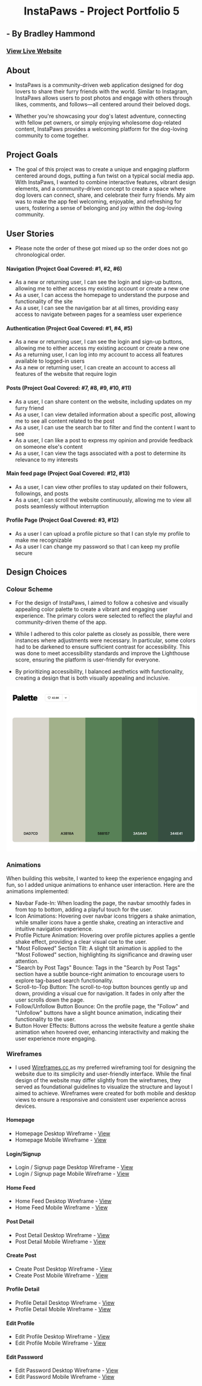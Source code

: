 <h1 align="center">InstaPaws - Project Portfolio 5</h1>

## - By Bradley Hammond

### [View Live Website](https://instapaws-f3da7aad813f.herokuapp.com/)

## About

- InstaPaws is a community-driven web application designed for dog lovers to share their furry friends with the world. Similar to Instagram, InstaPaws allows users to post photos and engage with others through likes, comments, and follows—all centered around their beloved dogs.

- Whether you're showcasing your dog's latest adventure, connecting with fellow pet owners, or simply enjoying wholesome dog-related content, InstaPaws provides a welcoming platform for the dog-loving community to come together.

## Project Goals

- The goal of this project was to create a unique and engaging platform centered around dogs, putting a fun twist on a typical social media app. With InstaPaws, I wanted to combine interactive features, vibrant design elements, and a community-driven concept to create a space where dog lovers can connect, share, and celebrate their furry friends. My aim was to make the app feel welcoming, enjoyable, and refreshing for users, fostering a sense of belonging and joy within the dog-loving community.

## User Stories

- Please note the order of these got mixed up so the order does not go chronological order.

#### Navigation (Project Goal Covered: #1, #2, #6)
- As a new or returning user, I can see the login and sign-up buttons, allowing me to either access my existing account or create a new one
- As a user, I can access the homepage to understand the purpose and functionality of the site
- As a user, I can see the navigation bar at all times, providing easy access to navigate between pages for a seamless user experience

#### Authentication (Project Goal Covered: #1, #4, #5)
- As a new or returning user, I can see the login and sign-up buttons, allowing me to either access my existing account or create a new one
- As a returning user, I can log into my account to access all features available to logged-in users
- As a new or returning user, I can create an account to access all features of the website that require login

#### Posts (Project Goal Covered: #7, #8, #9, #10, #11)
- As a user, I can share content on the website, including updates on my furry friend
- As a user, I can view detailed information about a specific post, allowing me to see all content related to the post
- As a user, I can use the search bar to filter and find the content I want to see
- As a user, I can like a post to express my opinion and provide feedback on someone else's content
- As a user, I can view the tags associated with a post to determine its relevance to my interests

#### Main feed page (Project Goal Covered: #12, #13)
- As a user, I can view other profiles to stay updated on their followers, followings, and posts
- As a user, I can scroll the website continuously, allowing me to view all posts seamlessly without interruption

#### Profile Page (Project Goal Covered: #3, #12)
- As a user I can upload a profile picture so that I can style my profile to make me recognizable
- As a user I can change my password so that I can keep my profile secure

## Design Choices

### Colour Scheme

- For the design of InstaPaws, I aimed to follow a cohesive and visually appealing color palette to create a vibrant and engaging user experience. The primary colors were selected to reflect the playful and community-driven theme of the app.

- While I adhered to this color palette as closely as possible, there were instances where adjustments were necessary. In particular, some colors had to be darkened to ensure sufficient contrast for accessibility. This was done to meet accessibility standards and improve the Lighthouse score, ensuring the platform is user-friendly for everyone.

- By prioritizing accessibility, I balanced aesthetics with functionality, creating a design that is both visually appealing and inclusive.

<img src="docs/readme/ColorPallette.jpg" alt="Color palette">

### Animations

When building this website, I wanted to keep the experience engaging and fun, so I added unique animations to enhance user interaction. Here are the animations implemented:
- Navbar Fade-In: When loading the page, the navbar smoothly fades in from top to bottom, adding a playful touch for the user.
- Icon Animations: Hovering over navbar icons triggers a shake animation, while smaller icons have a gentle shake, creating an interactive and intuitive navigation experience.
- Profile Picture Animation: Hovering over profile pictures applies a gentle shake effect, providing a clear visual cue to the user.
- "Most Followed" Section Tilt: A slight tilt animation is applied to the "Most Followed" section, highlighting its significance and drawing user attention.
- "Search by Post Tags" Bounce: Tags in the "Search by Post Tags" section have a subtle bounce-right animation to encourage users to explore tag-based search functionality.
- Scroll-to-Top Button: The scroll-to-top button bounces gently up and down, providing a visual cue for navigation. It fades in only after the user scrolls down the page.
- Follow/Unfollow Button Bounce: On the profile page, the "Follow" and "Unfollow" buttons have a slight bounce animation, indicating their functionality to the user.
- Button Hover Effects: Buttons across the website feature a gentle shake animation when hovered over, enhancing interactivity and making the user experience more engaging.

### Wireframes

- I used [Wireframes.cc ](https://wireframe.cc/) as my preferred wireframing tool for designing the website due to its simplicity and user-friendly interface. While the final design of the website may differ slightly from the wireframes, they served as foundational guidelines to visualize the structure and layout I aimed to achieve. Wireframes were created for both mobile and desktop views to ensure a responsive and consistent user experience across devices.

#### Homepage

- Homepage Desktop Wireframe - [View](/docs/readme/HomepageDesktop.jpg)
- Homepage Mobile Wireframe - [View](/docs/readme//HomepageMobile.jpg)

#### Login/Signup

- Login / Signup page Desktop Wireframe - [View](/docs/readme/LoginSignupDesktop.jpg)
- Login / Signup page Mobile Wireframe - [View](/docs/readme/LoginSignupMobile.jpg)

#### Home Feed

- Home Feed Desktop Wireframe - [View](/docs/readme/MainPageDesktop.jpg)
- Home Feed Mobile Wireframe - [View](/docs/readme/MainPageMobile.jpg)

#### Post Detail

- Post Detail Desktop Wireframe - [View](/docs/readme/PostDetailDesktop.jpg)
- Post Detail Mobile Wireframe - [View](/docs/readme/PostDetailMobile.jpg)

#### Create Post

- Create Post Desktop Wireframe - [View](/docs/readme/CreatePostDesktop.jpg)
- Create Post Mobile Wireframe - [View](/docs/readme/CreatePostMobile.jpg)

#### Profile Detail

- Profile Detail Desktop Wireframe - [View](/docs/readme/ProfileDetailsDesktop.jpg)
- Profile Detail Mobile Wireframe - [View](/docs/readme/ProfileDetailMobile.jpg)

#### Edit Profile

- Edit Profile Desktop Wireframe - [View](/docs/readme/EditProfileDesktop.jpg)
- Edit Profile Mobile Wireframe - [View](/docs/readme/EditProfileMobile.jpg)

#### Edit Password

- Edit Password Desktop Wireframe - [View](/docs/readme/EditPasswordDesktop.jpg)
- Edit Password Mobile Wireframe - [View](/docs/readme/EditPasswordMobile.jpg)



